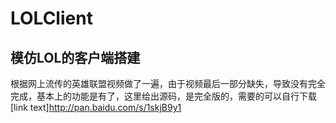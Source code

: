 # LOLClient
模仿LOL的客户端搭建
---
根据网上流传的英雄联盟视频做了一遍，由于视频最后一部分缺失，导致没有完全完成，基本上的功能是有了，这里给出源码，是完全版的，需要的可以自行下载[link text]http://pan.baidu.com/s/1skjB9y1
